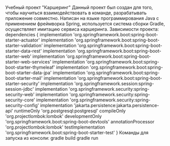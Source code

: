 Учебный проект "Каршеринг"
Данный проект был создан для того, чтобы научиться взаимодействовать в команде, разрабатывать приложение совместно.
Написан на языке программирования Java с применением фреймворка Spring, используется система сборки Gradle, осуществляет имитацию сервиса каршеринга.
Зависимости проекта:
dependencies {
    implementation 'org.springframework.boot:spring-boot-starter-actuator'
    implementation 'org.springframework.boot:spring-boot-starter-validation'
    implementation 'org.springframework.boot:spring-boot-starter-data-rest'
    implementation 'org.springframework.boot:spring-boot-starter-web'
    implementation 'org.springframework.boot:spring-boot-starter-web-services'
    implementation 'org.springframework.boot:spring-boot-starter-thymeleaf'
    implementation 'org.springframework.boot:spring-boot-starter-data-jpa'
    implementation 'org.springframework.boot:spring-boot-starter-mail'
    implementation 'org.springframework.boot:spring-boot-starter-security'
    implementation 'org.springframework.session:spring-session-jdbc'
    implementation 'org.springframework.security:spring-security-web'
    implementation 'org.springframework.security:spring-security-core'
    implementation 'org.springframework.security:spring-security-config'
    implementation 'jakarta.persistence:jakarta.persistence-api'
    runtimeOnly 'org.postgresql:postgresql'
    compileOnly 'org.projectlombok:lombok'
    developmentOnly 'org.springframework.boot:spring-boot-devtools'
    annotationProcessor 'org.projectlombok:lombok'
    testImplementation 'org.springframework.boot:spring-boot-starter-test'
}
Команды для запуска из консоли:
gradle build
gradle run
